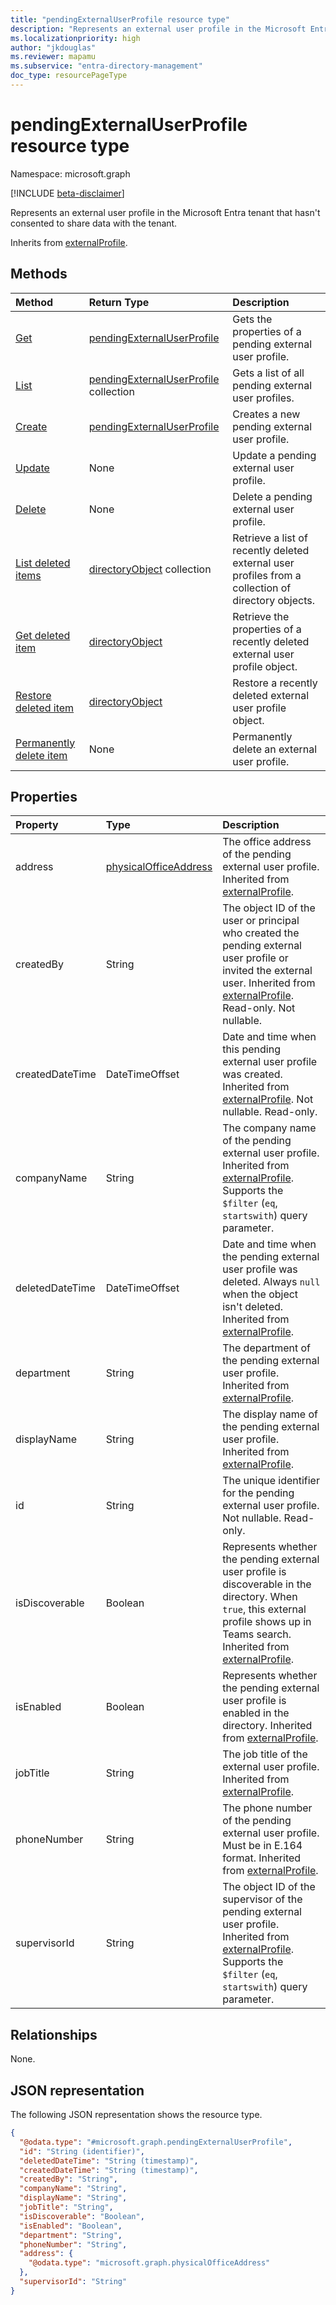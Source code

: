 ```yaml
---
title: "pendingExternalUserProfile resource type"
description: "Represents an external user profile in the Microsoft Entra tenant that hasn't consented to share data with the tenant."
ms.localizationpriority: high
author: "jkdouglas"
ms.reviewer: mapamu
ms.subservice: "entra-directory-management"
doc_type: resourcePageType
---
```


# pendingExternalUserProfile resource type

Namespace: microsoft.graph

[!INCLUDE [beta-disclaimer](../../includes/beta-disclaimer.md)]

Represents an external user profile in the Microsoft Entra tenant that hasn't consented to share data with the tenant.

Inherits from [externalProfile](externalprofile.md).

## Methods

| Method         | Return Type | Description |
|:---------------|:------------|:------------|
|[Get](../api/pendingexternaluserprofile-get.md) | [pendingExternalUserProfile](pendingexternaluserprofile.md) | Gets the properties of a pending external user profile. |
|[List](../api/directory-list-pendingexternaluserprofile.md) |[pendingExternalUserProfile](pendingexternaluserprofile.md) collection| Gets a list of all pending external user profiles. |
|[Create](../api/directory-post-pendingexternaluserprofile.md) |[pendingExternalUserProfile](pendingexternaluserprofile.md)| Creates a new pending external user profile. |
|[Update](../api/pendingexternaluserprofile-update.md) | None | Update a pending external user profile. |
|[Delete](../api/directory-delete-pendingexternaluserprofiles.md) | None | Delete a pending external user profile. |
|[List deleted items](../api/directory-deleteditems-list.md) | [directoryObject](directoryobject.md) collection | Retrieve a list of recently deleted external user profiles from a collection of directory objects. |
|[Get deleted item](../api/directory-deleteditems-get.md) | [directoryObject](directoryobject.md) | Retrieve the properties of a recently deleted external user profile object. |
|[Restore deleted item](../api/directory-deleteditems-restore.md) | [directoryObject](directoryobject.md) | Restore a recently deleted external user profile object. |
|[Permanently delete item](../api/directory-deleteditems-delete.md) | None | Permanently delete an external user profile. |

## Properties

| Property   | Type |Description|
|:---------------|:--------|:----------|
|address|[physicalOfficeAddress](physicalofficeaddress.md)|The office address of the pending external user profile. Inherited from [externalProfile](../resources/externalprofile.md).|
|createdBy|String|The object ID of the user or principal who created the pending external user profile or invited the external user. Inherited from [externalProfile](../resources/externalprofile.md). Read-only. Not nullable. |
|createdDateTime|DateTimeOffset|Date and time when this pending external user profile was created. Inherited from [externalProfile](../resources/externalprofile.md). Not nullable. Read-only. |
|companyName|String|The company name of the pending external user profile. Inherited from [externalProfile](../resources/externalprofile.md). Supports the `$filter` (`eq`, `startswith`) query parameter.  |
|deletedDateTime|DateTimeOffset|Date and time when the pending external user profile was deleted. Always `null` when the object isn't deleted. Inherited from [externalProfile](../resources/externalprofile.md). |
|department|String|The department of the pending external user profile. Inherited from [externalProfile](../resources/externalprofile.md). |
|displayName|String|The display name of the pending external user profile. Inherited from [externalProfile](../resources/externalprofile.md).|
|id|String|The unique identifier for the pending external user profile. Not nullable. Read-only.|
|isDiscoverable|Boolean|Represents whether the pending external user profile is discoverable in the directory. When `true`, this external profile shows up in Teams search. Inherited from [externalProfile](../resources/externalprofile.md).|
|isEnabled|Boolean|Represents whether the pending external user profile is enabled in the directory. Inherited from [externalProfile](../resources/externalprofile.md).|
|jobTitle|String|The job title of the external user profile. Inherited from [externalProfile](../resources/externalprofile.md).|
|phoneNumber|String|The phone number of the pending external user profile. Must be in E.164 format. Inherited from [externalProfile](../resources/externalprofile.md).|
|supervisorId|String|The object ID of the supervisor of the pending external user profile. Inherited from [externalProfile](../resources/externalprofile.md). Supports the `$filter` (`eq`, `startswith`) query parameter.|

## Relationships

None.

## JSON representation

The following JSON representation shows the resource type.
<!-- {
  "blockType": "resource",
  "keyProperty": "id",
  "@odata.type": "microsoft.graph.pendingExternalUserProfile",
  "openType": true
}
-->
``` json
{
  "@odata.type": "#microsoft.graph.pendingExternalUserProfile",
  "id": "String (identifier)",
  "deletedDateTime": "String (timestamp)",
  "createdDateTime": "String (timestamp)",
  "createdBy": "String",
  "companyName": "String",
  "displayName": "String",
  "jobTitle": "String",
  "isDiscoverable": "Boolean",
  "isEnabled": "Boolean",
  "department": "String",
  "phoneNumber": "String",
  "address": {
    "@odata.type": "microsoft.graph.physicalOfficeAddress"
  },
  "supervisorId": "String"
}
```
